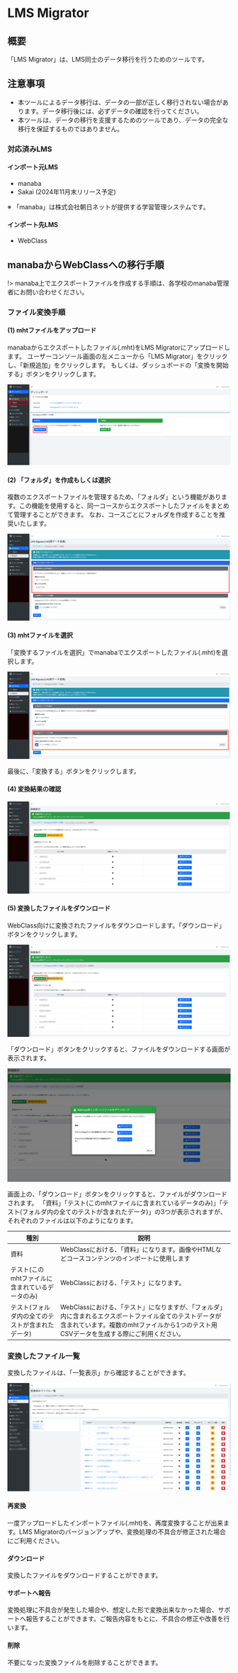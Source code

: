 # LMS Migrator

## 概要

「LMS Migrator」は、LMS同士のデータ移行を行うためのツールです。

## 注意事項

* 本ツールによるデータ移行は、データの一部が正しく移行されない場合があります。データ移行後には、必ずデータの確認を行ってください。
* 本ツールは、データの移行を支援するためのツールであり、データの完全な移行を保証するものではありません。

### 対応済みLMS

#### インポート元LMS

* manaba
* Sakai (2024年11月末リリース予定)

※ 「manaba」は株式会社朝日ネットが提供する学習管理システムです。

#### インポート先LMS

* WebClass

## manabaからWebClassへの移行手順

!> manaba上でエクスポートファイルを作成する手順は、各学校のmanaba管理者にお問い合わせください。

### ファイル変換手順

#### (1) mhtファイルをアップロード

manabaからエクスポートしたファイル(.mht)をLMS Migratorにアップロードします。
ユーザーコンソール画面の左メニューから「LMS Migrator」をクリックし、「新規追加」をクリックします。
もしくは、ダッシュボードの「変換を開始する」ボタンをクリックします。

![alt text](image-1.png)

#### (2) 「フォルダ」を作成もしくは選択

複数のエクスポートファイルを管理するため、「フォルダ」という機能があります。この機能を使用すると、同一コースからエクスポートしたファイルをまとめて管理することができます。
なお、コースごとにフォルダを作成することを推奨いたします。

![コンソール画面 フォルダ](image-2.png)

#### (3) mhtファイルを選択

「変換するファイルを選択」でmanabaでエクスポートしたファイル(.mht)を選択します。

![コンソール画面 mhtファイル選択](image-3.png)

最後に、「変換する」ボタンをクリックします。

#### (4) 変換結果の確認

![alt text](image-4.png)

#### (5) 変換したファイルをダウンロード

WebClass向けに変換されたファイルをダウンロードします。「ダウンロード」ボタンをクリックします。

![alt text](image-5.png)

「ダウンロード」ボタンをクリックすると、ファイルをダウンロードする画面が表示されます。

![alt text](image-6.png)

画面上の、「ダウンロード」ボタンをクリックすると、ファイルがダウンロードされます。
「資料」「テスト(このmhtファイルに含まれているデータのみ)」「テスト(フォルダ内の全てのテストが含まれたデータ)」の3つが表示されますが、それぞれのファイルは以下のようになります。

| 種別 | 説明 |
| --- | --- |
| 資料 | WebClassにおける、「資料」になります。画像やHTMLなどコースコンテンツのインポートに使用します |
| テスト(このmhtファイルに含まれているデータのみ) | WebClassにおける、「テスト」になります。 |
| テスト(フォルダ内の全てのテストが含まれたデータ) | WebClassにおける、「テスト」になりますが、「フォルダ」内に含まれるエクスポートファイル全てのテストデータが含まれています。複数のmhtファイルから1つのテスト用CSVデータを生成する際にご利用ください。 |

### 変換したファイル一覧

変換したファイルは、「一覧表示」から確認することができます。

![alt text](image-7.png)

#### 再変換

一度アップロードしたインポートファイル(.mht)を、再度変換することが出来ます。LMS Migratorのバージョンアップや、変換処理の不具合が修正された場合にご利用ください。

#### ダウンロード

変換したファイルをダウンロードすることができます。

#### サポートへ報告

変換処理に不具合が発生した場合や、想定した形で変換出来なかった場合、サポートへ報告することができます。ご報告内容をもとに、不具合の修正や改善を行います。

#### 削除

不要になった変換ファイルを削除することができます。